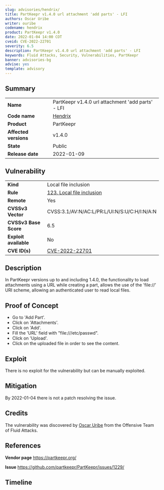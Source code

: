 ```yaml
---
slug: advisories/hendrix/
title: PartKeepr v1.4.0 url attachment 'add parts' - LFI
authors: Oscar Uribe
writer: ouribe
codename: hendrix
product: PartKeepr v1.4.0
date: 2022-01-04 14:00 COT
cveid: CVE-2022-22701
severity: 6.5
description: PartKeepr v1.4.0 url attachment 'add parts' - LFI
keywords: Fluid Attacks, Security, Vulnerabilities, PartKeepr
banner: advisories-bg
advise: yes
template: advisory
---
```


## Summary

|                       |                                                       |
| --------------------- | ----------------------------------------------------- |
| **Name**              | PartKeepr v1.4.0 url attachment 'add parts' - LFI     |
| **Code name**         | [Hendrix](https://en.wikipedia.org/wiki/Jimi_Hendrix) |
| **Product**           | PartKeepr                                             |
| **Affected versions** | v1.4.0                                                |
| **State**             | Public                                                |
| **Release date**      | 2022-01-09                                            |

## Vulnerability

|                       |                                                                                         |
| --------------------- | --------------------------------------------------------------------------------------- |
| **Kind**              | Local file inclusion                                                                    |
| **Rule**              | [123. Local file inclusion](https://docs.fluidattacks.com/criteria/vulnerabilities/123) |
| **Remote**            | Yes                                                                                     |
| **CVSSv3 Vector**     | CVSS:3.1/AV:N/AC:L/PR:L/UI:N/S:U/C:H/I:N/A:N                                            |
| **CVSSv3 Base Score** | 6.5                                                                                     |
| **Exploit available** | No                                                                                      |
| **CVE ID(s)**         | [CVE-2022-22701](https://cve.mitre.org/cgi-bin/cvename.cgi?name=CVE-2022-22701)         |

## Description

In PartKeepr versions up to and including 1.4.0, the functionality to
load attachments using a URL while creating a part,
allows the use of the 'file://' URI scheme,
allowing an authenticated user to read local files.

## Proof of Concept

- Go to 'Add Part'.
- Click on 'Attachments'.
- Click on 'Add'.
- Fill the 'URL' field with "file:///etc/passwd".
- Click on 'Upload'.
- Click on the uploaded file in order to see the content.

## Exploit

There is no exploit for the vulnerability but can be manually exploited.

## Mitigation

By 2022-01-04 there is not a patch resolving the issue.

## Credits

The vulnerability was discovered by [Oscar
Uribe](https://co.linkedin.com/in/oscar-uribe-londo%C3%B1o-0b6534155) from the Offensive
Team of Fluid Attacks.

## References

**Vendor page** <https://partkeepr.org/>

**Issue** <https://github.com/partkeepr/PartKeepr/issues/1229/>

## Timeline

<time-lapse
  discovered="2022-01-03"
  contacted="2022-01-04"
  replied=""
  confirmed=""
  patched=""
  disclosure="2022-01-09">
</time-lapse>

